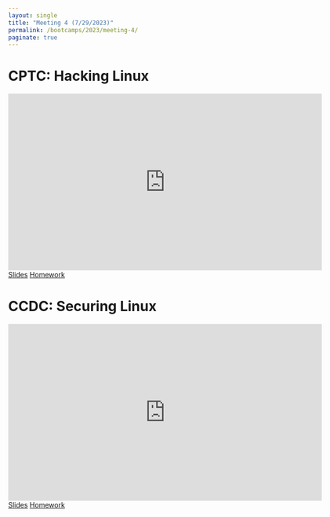 ```yaml
---
layout: single
title: "Meeting 4 (7/29/2023)"
permalink: /bootcamps/2023/meeting-4/
paginate: true
---
```


# CPTC: Hacking Linux

<iframe width="640" height="360" src="https://www.youtube-nocookie.com/embed/Adn-UD4CcCA?controls=0" frameborder="0" title="CPTC Video" allowfullcreen></iframe>
<br>
<a href="/bootcamps/2023/slides/cptc-meeting-4.pdf" class="btn btn--danger btn--large"><span>Slides</span></a>
<a href="/bootcamps/2023/homework/2023-CPTC-Bootcamp-HW4.pdf" class="btn btn--danger btn--large"><span>Homework</span></a>

# CCDC: Securing Linux
<iframe width="640" height="360" src="https://www.youtube-nocookie.com/embed/hGbGcp_V8W4?controls=0" frameborder="0" title="CCDC Video" allowfullcreen></iframe>
<br>
<a href="/bootcamps/2023/slides/ccdc-meeting-4.pdf" class="btn btn--info btn--large"><span>Slides</span></a>
<a href="/bootcamps/2023/homework/2023-CCDC-Bootcamp-HW4.pdf" class="btn btn--info btn--large"><span>Homework</span></a>
